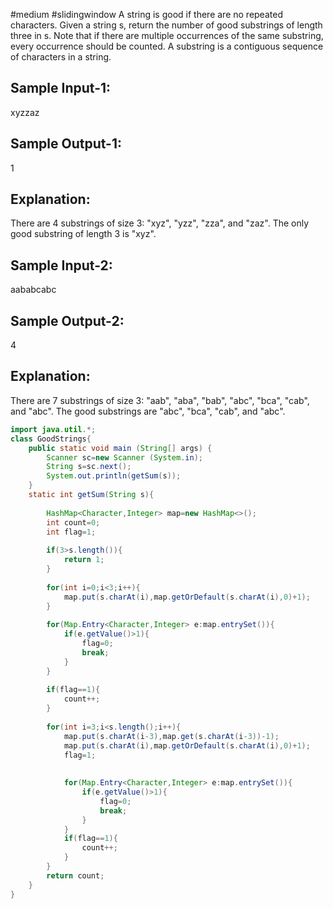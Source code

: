#medium 
#slidingwindow 
A string is good if there are no repeated characters.
Given a string s, return the number of good substrings of length three in s.
Note that if there are multiple occurrences of the same substring, every occurrence should be counted.
A substring is a contiguous sequence of characters in a string.

Sample Input-1:
---------------
xyzzaz

Sample Output-1:
----------------
1

Explanation: 
------------
There are 4 substrings of size 3: "xyz", "yzz", "zza", and "zaz". 
The only good substring of length 3 is "xyz".

Sample Input-2:
---------------
aababcabc

Sample Output-2:
----------------
4

Explanation: 
------------
There are 7 substrings of size 3: "aab", "aba", "bab", "abc", "bca", "cab", and "abc".
The good substrings are "abc", "bca", "cab", and "abc".

```java
import java.util.*;
class GoodStrings{
    public static void main (String[] args) {
        Scanner sc=new Scanner (System.in);
        String s=sc.next();
        System.out.println(getSum(s));
    }
    static int getSum(String s){
        
        HashMap<Character,Integer> map=new HashMap<>();
        int count=0;
        int flag=1;
        
        if(3>s.length()){
            return 1;
        }
        
        for(int i=0;i<3;i++){
            map.put(s.charAt(i),map.getOrDefault(s.charAt(i),0)+1);
        }
        
        for(Map.Entry<Character,Integer> e:map.entrySet()){
            if(e.getValue()>1){
                flag=0;
                break;
            }
        }
        
        if(flag==1){
            count++;
        }
        
        for(int i=3;i<s.length();i++){
            map.put(s.charAt(i-3),map.get(s.charAt(i-3))-1);
            map.put(s.charAt(i),map.getOrDefault(s.charAt(i),0)+1);
            flag=1;
            
            
            for(Map.Entry<Character,Integer> e:map.entrySet()){
                if(e.getValue()>1){
                    flag=0;
                    break;
                }
            }
            if(flag==1){
                count++;
            }
        }
        return count;
    }
}
```